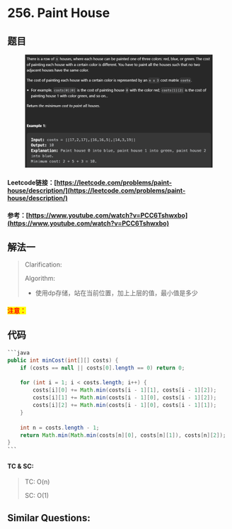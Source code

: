 # 256. Paint House

## 题目

<figure><img src=".gitbook/assets/image (177).png" alt=""><figcaption></figcaption></figure>

#### Leetcode链接：[https://leetcode.com/problems/paint-house/description/](https://leetcode.com/problems/paint-house/description/)

#### 参考：[https://www.youtube.com/watch?v=PCC6Tshwxbo](https://www.youtube.com/watch?v=PCC6Tshwxbo)

## 解法一

> Clarification:&#x20;
>
> Algorithm:&#x20;
>
> * 使用dp存储，站在当前位置，加上上层的值，最小值是多少

#### <mark style="color:red;">注意：</mark>

## 代码

````java
```java
public int minCost(int[][] costs) {
    if (costs == null || costs[0].length == 0) return 0;

    for (int i = 1; i < costs.length; i++) {
        costs[i][0] += Math.min(costs[i - 1][1], costs[i - 1][2]);
        costs[i][1] += Math.min(costs[i - 1][0], costs[i - 1][2]);
        costs[i][2] += Math.min(costs[i - 1][0], costs[i - 1][1]);
    }

    int n = costs.length - 1;
    return Math.min(Math.min(costs[n][0], costs[n][1]), costs[n][2]);
}
```
````

#### TC & SC:&#x20;

> TC: O(n)
>
> SC: O(1)

## **Similar Questions:**&#x20;
